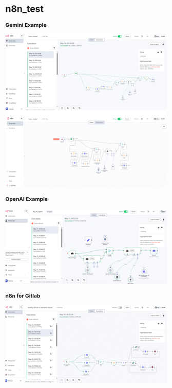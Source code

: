 # n8n_test

### Gemini Example
![Gemini_example](image/n8n_ex2.png)

### OpenAI Example
![OpenAI_example](image/n8n_ex5.png)


### n8n for Gitlab
![Gitlab](image/n8n_ex1.png)